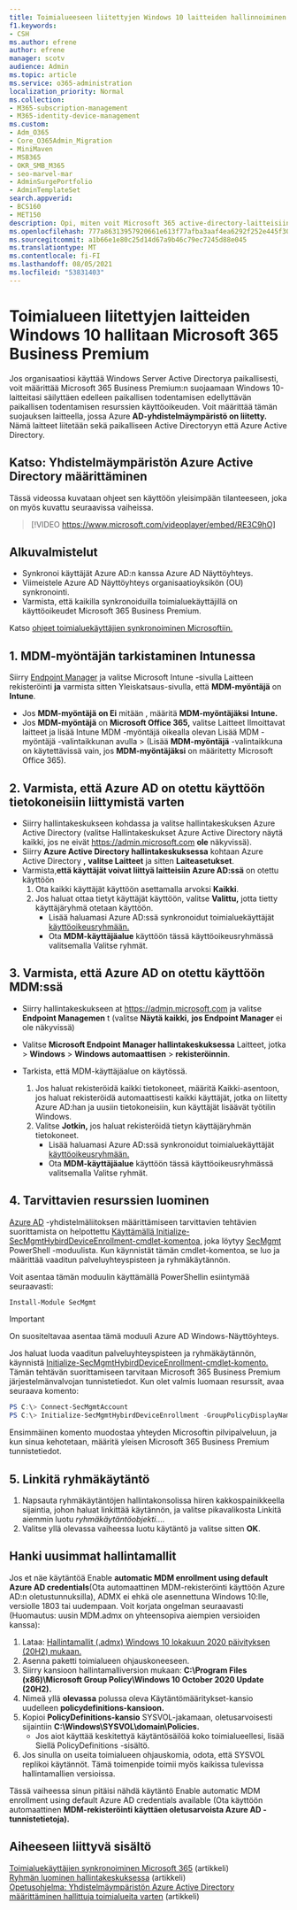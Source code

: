 ```yaml
---
title: Toimialueeseen liitettyjen Windows 10 laitteiden hallinnoiminen Microsoft 365 yrityksille
f1.keywords:
- CSH
ms.author: efrene
author: efrene
manager: scotv
audience: Admin
ms.topic: article
ms.service: o365-administration
localization_priority: Normal
ms.collection:
- M365-subscription-management
- M365-identity-device-management
ms.custom:
- Adm_O365
- Core_O365Admin_Migration
- MiniMaven
- MSB365
- OKR_SMB_M365
- seo-marvel-mar
- AdminSurgePortfolio
- AdminTemplateSet
search.appverid:
- BCS160
- MET150
description: Opi, miten voit Microsoft 365 active-directory-laitteisiin Windows 10-laitteissasi muutamassa vaiheessa.
ms.openlocfilehash: 777a86313957920661e613f77afba3aaf4ea6292f252e445f308e3669de663d6
ms.sourcegitcommit: a1b66e1e80c25d14d67a9b46c79ec7245d88e045
ms.translationtype: MT
ms.contentlocale: fi-FI
ms.lasthandoff: 08/05/2021
ms.locfileid: "53831403"
---
```

# <a name="enable-domain-joined-windows-10-devices-to-be-managed-by-microsoft-365-business-premium"></a>Toimialueen liitettyjen laitteiden Windows 10 hallitaan Microsoft 365 Business Premium

Jos organisaatiosi käyttää Windows Server Active Directorya paikallisesti, voit määrittää Microsoft 365 Business Premium:n suojaamaan Windows 10-laitteitasi säilyttäen edelleen paikallisen todentamisen edellyttävän paikallisen todentamisen resurssien käyttöoikeuden.
Voit määrittää tämän suojauksen laitteella, jossa Azure **AD-yhdistelmäympäristö on liitetty.** Nämä laitteet liitetään sekä paikalliseen Active Directoryyn että Azure Active Directory.

## <a name="watch-configure-hybrid-azure-active-directory-join"></a>Katso: Yhdistelmäympäristön Azure Active Directory määrittäminen

Tässä videossa kuvataan ohjeet sen käyttöön yleisimpään tilanteeseen, joka on myös kuvattu seuraavissa vaiheissa.

> [!VIDEO https://www.microsoft.com/videoplayer/embed/RE3C9hO]
  
## <a name="before-you-begin"></a>Alkuvalmistelut

- Synkronoi käyttäjät Azure AD:n kanssa Azure AD Näyttöyhteys.
- Viimeistele Azure AD Näyttöyhteys organisaatioyksikön (OU) synkronointi.
- Varmista, että kaikilla synkronoiduilla toimialuekäyttäjillä on käyttöoikeudet Microsoft 365 Business Premium.

Katso [ohjeet toimialuekäyttäjien synkronoiminen Microsoftiin.](manage-domain-users.md)

## <a name="1-verify-mdm-authority-in-intune"></a>1. MDM-myöntäjän tarkistaminen Intunessa

Siirry [Endpoint Manager](https://endpoint.microsoft.com/#blade/Microsoft_Intune_Enrollment/EnrollmentMenu/overview) ja valitse Microsoft Intune -sivulla Laitteen rekisteröinti **ja** varmista sitten  Yleiskatsaus-sivulla, että **MDM-myöntäjä** on **Intune**.

- Jos **MDM-myöntäjä** **on Ei** mitään , määritä **MDM-myöntäjäksi** **Intune.**
- Jos **MDM-myöntäjä** on **Microsoft Office 365,** valitse Laitteet Ilmoittavat laitteet ja lisää Intune MDM -myöntäjä oikealla olevan Lisää MDM -myöntäjä -valintaikkunan avulla  >   (Lisää  **MDM-myöntäjä** -valintaikkuna on käytettävissä vain, jos **MDM-myöntäjäksi** on määritetty Microsoft Office 365). 

## <a name="2-verify-azure-ad-is-enabled-for-joining-computers"></a>2. Varmista, että Azure AD on otettu käyttöön tietokoneisiin liittymistä varten

- Siirry hallintakeskukseen kohdassa ja valitse hallintakeskuksen Azure Active Directory (valitse Hallintakeskukset Azure Active Directory näytä kaikki, jos ne eivät <a href="https://go.microsoft.com/fwlink/p/?linkid=2024339" target="_blank">https://admin.microsoft.com</a> **ole**  näkyvissä). 
- Siirry **Azure Active Directory hallintakeskuksessa** kohtaan Azure Active Directory **,** **valitse Laitteet** ja sitten **Laiteasetukset**.
- Varmista,**että käyttäjät voivat liittyä laitteisiin Azure AD:ssä** on otettu käyttöön 
    1. Ota kaikki käyttäjät käyttöön asettamalla arvoksi **Kaikki**.
    2. Jos haluat ottaa tietyt käyttäjät käyttöön, valitse **Valittu,** jotta tietty käyttäjäryhmä otetaan käyttöön.
        - Lisää haluamasi Azure AD:ssä synkronoidut toimialuekäyttäjät [käyttöoikeusryhmään.](../admin/create-groups/create-groups.md)
        - Ota **MDM-käyttäjäalue** käyttöön tässä käyttöoikeusryhmässä valitsemalla Valitse ryhmät.

## <a name="3-verify-azure-ad-is-enabled-for-mdm"></a>3. Varmista, että Azure AD on otettu käyttöön MDM:ssä

- Siirry hallintakeskukseen at <a href="https://go.microsoft.com/fwlink/p/?linkid=2024339" target="_blank">https://admin.microsoft.com</a> ja valitse **Endpoint Managemen** t (valitse **Näytä kaikki,** **jos Endpoint Manager** ei ole näkyvissä)
- Valitse **Microsoft Endpoint Manager hallintakeskuksessa** Laitteet, jotka   >  **Windows**  >  **Windows automaattisen**  >  **rekisteröinnin**.
- Tarkista, että MDM-käyttäjäalue on käytössä.

    1. Jos haluat rekisteröidä kaikki  tietokoneet, määritä Kaikki-asentoon, jos haluat rekisteröidä automaattisesti kaikki käyttäjät, jotka on liitetty Azure AD:han ja uusiin tietokoneisiin, kun käyttäjät lisäävät työtilin Windows.
    2. Valitse **Jotkin,** jos haluat rekisteröidä tietyn käyttäjäryhmän tietokoneet.
        -  Lisää haluamasi Azure AD:ssä synkronoidut toimialuekäyttäjät [käyttöoikeusryhmään.](../admin/create-groups/create-groups.md)
        -  Ota **MDM-käyttäjäalue** käyttöön tässä käyttöoikeusryhmässä valitsemalla Valitse ryhmät.

## <a name="4-create-the-required-resources"></a>4. Tarvittavien resurssien luominen 

[Azure AD](/azure/active-directory/devices/hybrid-azuread-join-managed-domains#configure-hybrid-azure-ad-join) -yhdistelmäliitoksen määrittämiseen tarvittavien tehtävien suorittamista on helpottettu [Käyttämällä Initialize-SecMgmtHybirdDeviceEnrollment-cmdlet-komentoa,](https://github.com/microsoft/secmgmt-open-powershell/blob/master/docs/help/Initialize-SecMgmtHybirdDeviceEnrollment.md) joka löytyy [SecMgmt](https://www.powershellgallery.com/packages/SecMgmt) PowerShell -moduulista. Kun käynnistät tämän cmdlet-komentoa, se luo ja määrittää vaaditun palveluyhteyspisteen ja ryhmäkäytännön.

Voit asentaa tämän moduulin käyttämällä PowerShellin esiintymää seuraavasti:

```powershell
Install-Module SecMgmt
```

> [!IMPORTANT]
> On suositeltavaa asentaa tämä moduuli Azure AD Windows-Näyttöyhteys.

Jos haluat luoda vaaditun palveluyhteyspisteen ja ryhmäkäytännön, käynnistä [Initialize-SecMgmtHybirdDeviceEnrollment-cmdlet-komento.](https://github.com/microsoft/secmgmt-open-powershell/blob/master/docs/help/Initialize-SecMgmtHybirdDeviceEnrollment.md) Tämän tehtävän suorittamiseen tarvitaan Microsoft 365 Business Premium järjestelmänvalvojan tunnistetiedot. Kun olet valmis luomaan resurssit, avaa seuraava komento:

```powershell
PS C:\> Connect-SecMgmtAccount
PS C:\> Initialize-SecMgmtHybirdDeviceEnrollment -GroupPolicyDisplayName 'Device Management'
```

Ensimmäinen komento muodostaa yhteyden Microsoftin pilvipalveluun, ja kun sinua kehotetaan, määritä yleisen Microsoft 365 Business Premium tunnistetiedot.

## <a name="5-link-the-group-policy"></a>5. Linkitä ryhmäkäytäntö

1. Napsauta ryhmäkäytäntöjen hallintakonsolissa hiiren kakkospainikkeella sijaintia, johon haluat linkittää käytännön, ja valitse pikavalikosta Linkitä aiemmin luotu *ryhmäkäytäntöobjekti....*
2. Valitse yllä olevassa vaiheessa luotu käytäntö ja valitse sitten **OK**.

## <a name="get-the-latest-administrative-templates"></a>Hanki uusimmat hallintamallit

Jos et näe käytäntöä Enable **automatic MDM enrollment using default Azure AD credentials**(Ota automaattinen MDM-rekisteröinti käyttöön Azure AD:n oletustunnuksilla), ADMX ei ehkä ole asennettuna Windows 10:lle, versiolle 1803 tai uudempaan. Voit korjata ongelman seuraavasti (Huomautus: uusin MDM.admx on yhteensopiva aiempien versioiden kanssa):

1. Lataa: [Hallintamallit (.admx) Windows 10 lokakuun 2020 päivityksen (20H2) mukaan.](https://www.microsoft.com/download/102157)
2. Asenna paketti toimialueen ohjauskoneeseen.
3. Siirry kansioon hallintamalliversion mukaan: **C:\Program Files (x86)\Microsoft Group Policy\Windows 10 October 2020 Update (20H2).**
4. Nimeä yllä **olevassa** polussa oleva Käytäntömääritykset-kansio uudelleen **policydefinitions-kansioon.**
5. Kopioi **PolicyDefinitions-kansio** SYSVOL-jakamaan, oletusarvoisesti sijaintiin **C:\Windows\SYSVOL\domain\Policies.**
   - Jos aiot käyttää keskitettyä käytäntösäilöä koko toimialueellesi, lisää Siellä PolicyDefinitions -sisältö.
6. Jos sinulla on useita toimialueen ohjauskomia, odota, että SYSVOL replikoi käytännöt. Tämä toimenpide toimii myös kaikissa tulevissa hallintamallien versioissa.

Tässä vaiheessa sinun pitäisi nähdä käytäntö Enable automatic MDM enrollment using default Azure AD credentials available (Ota käyttöön automaattinen **MDM-rekisteröinti käyttäen oletusarvoista Azure AD -tunnistetietoja).**

## <a name="related-content"></a>Aiheeseen liittyvä sisältö

[Toimialuekäyttäjien synkronoiminen Microsoft 365](manage-domain-users.md) (artikkeli)\
[Ryhmän luominen hallintakeskuksessa](../admin/create-groups/create-groups.md) (artikkeli)\
[Opetusohjelma: Yhdistelmäympäristön Azure Active Directory määrittäminen hallittuja toimialueita varten](/azure/active-directory/devices/hybrid-azuread-join-managed-domains.md) (artikkeli)